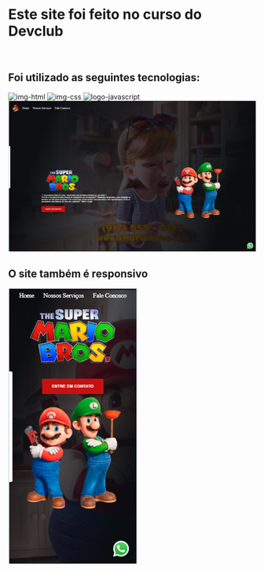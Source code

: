 <h1>Este site foi feito no curso do Devclub</h1>
<br>
<h2>Foi utilizado as seguintes tecnologias:</h2>
<img src="https://img.shields.io/badge/HTML5-E34F26?style=for-the-badge&logo=html5&logoColor=white" alt="img-html"/>
<img src="https://img.shields.io/badge/CSS-239120?&style=for-the-badge&logo=css3&logoColor=white" alt="img-css"/>
<img src="https://img.shields.io/badge/JavaScript-F7DF1E?style=for-the-badge&logo=javascript&logoColor=black" alt="logo-javascript"/>
<img src="./assets/Desktop.png">
<br>
<h2>O site também é responsivo</h2>
<img src="./assets/celular.png">